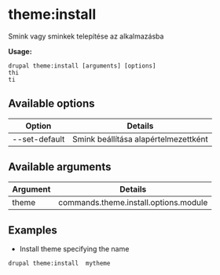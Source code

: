 # theme:install
Smink vagy sminkek telepítése az alkalmazásba

**Usage:**
```
drupal theme:install [arguments] [options]
thi
ti
```

## Available options
Option | Details
-------|-------------
--set-default | Smink beállítása alapértelmezettként

## Available arguments
Argument | Details
---------|-------------
theme | commands.theme.install.options.module

## Examples
* Install theme specifying the name
```
drupal theme:install  mytheme
```
